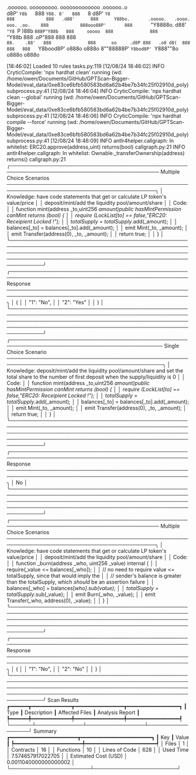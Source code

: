 

  .oooooo.    ooooooooo.   ooooooooooooo  .oooooo..o                                 
 d8P'  `Y8b   `888   `Y88. 8'   888   `8 d8P'    `Y8                                 
888            888   .d88'      888      Y88bo.       .ooooo.   .oooo.   ooo. .oo.   
888            888ooo88P'       888       `"Y8888o.  d88' `"Y8 `P  )88b  `888P"Y88b  
888     ooooo  888              888           `"Y88b 888        .oP"888   888   888  
`88.    .88'   888              888      oo     .d8P 888   .o8 d8(  888   888   888  
 `Y8bood8P'   o888o            o888o     8""88888P'  `Y8bod8P' `Y888""8o o888o o888o                                                        


                                                                   

[18:46:02] Loaded 10 rules                                                                                                                                                                             tasks.py:119
[12/08/24 18:46:02] INFO     CryticCompile: 'npx hardhat clean' running (wd: /home/owen/Documents/GitHub/GPTScan-Bigger-Model/eval_data/0xe83ce6bfb580583bd6a62b4be7b34fc25f02910d_poly)           subprocess.py:41
[12/08/24 18:46:04] INFO     CryticCompile: 'npx hardhat clean --global' running (wd: /home/owen/Documents/GitHub/GPTScan-Bigger-Model/eval_data/0xe83ce6bfb580583bd6a62b4be7b34fc25f02910d_poly)  subprocess.py:41
[12/08/24 18:46:06] INFO     CryticCompile: 'npx hardhat compile --force' running (wd: /home/owen/Documents/GitHub/GPTScan-Bigger-Model/eval_data/0xe83ce6bfb580583bd6a62b4be7b34fc25f02910d_poly) subprocess.py:41
[12/08/24 18:46:09] INFO     antlr4helper.callgraph: In whitelist: ERC20.approve(address,uint) returns(bool)                                                                                        callgraph.py:21
                    INFO     antlr4helper.callgraph: In whitelist: Ownable._transferOwnership(address) returns()                                                                                    callgraph.py:21
╭─────────────────────────────────────────────────────────────────────────────────────────── Multiple Choice Scenarios ───────────────────────────────────────────────────────────────────────────────────────────╮
│ Knowledge: have code statements that get or calculate LP token's value/price                                                                                                                                    │
│ deposit/mint/add the liquidity pool/amount/share                                                                                                                                                                │
│ Code:                                                                                                                                                                                                           │
│   function mint(address _to,uint256 _amount)public hasMintPermission canMint returns (bool) {                                                                                                                   │
│   require (LockList[_to] == false,"ERC20: Receipient Locked !");                                                                                                                                                │
│     totalSupply_ = totalSupply_.add(_amount);                                                                                                                                                                   │
│     balances[_to] = balances[_to].add(_amount);                                                                                                                                                                 │
│     emit Mint(_to, _amount);                                                                                                                                                                                    │
│     emit Transfer(address(0), _to, _amount);                                                                                                                                                                    │
│     return true;                                                                                                                                                                                                │
│   }                                                                                                                                                                                                             │
╰─────────────────────────────────────────────────────────────────────────────────────────────────────────────────────────────────────────────────────────────────────────────────────────────────────────────────╯
╭─────────────────────────────────────────────────────────────────────────────────────────────────── Response ────────────────────────────────────────────────────────────────────────────────────────────────────╮
│ {                                                                                                                                                                                                               │
│   "1": "No",                                                                                                                                                                                                    │
│   "2": "Yes"                                                                                                                                                                                                    │
│ }                                                                                                                                                                                                               │
╰─────────────────────────────────────────────────────────────────────────────────────────────────────────────────────────────────────────────────────────────────────────────────────────────────────────────────╯
╭──────────────────────────────────────────────────────────────────────────────────────────── Single Choice Scenario ─────────────────────────────────────────────────────────────────────────────────────────────╮
│ Knowledge: deposit/mint/add the liquidity pool/amount/share and set the total share to the number of first deposit when the supply/liquidity is 0                                                               │
│ Code:                                                                                                                                                                                                           │
│   function mint(address _to,uint256 _amount)public hasMintPermission canMint returns (bool) {                                                                                                                   │
│   require (LockList[_to] == false,"ERC20: Receipient Locked !");                                                                                                                                                │
│     totalSupply_ = totalSupply_.add(_amount);                                                                                                                                                                   │
│     balances[_to] = balances[_to].add(_amount);                                                                                                                                                                 │
│     emit Mint(_to, _amount);                                                                                                                                                                                    │
│     emit Transfer(address(0), _to, _amount);                                                                                                                                                                    │
│     return true;                                                                                                                                                                                                │
│   }                                                                                                                                                                                                             │
╰─────────────────────────────────────────────────────────────────────────────────────────────────────────────────────────────────────────────────────────────────────────────────────────────────────────────────╯
╭─────────────────────────────────────────────────────────────────────────────────────────────────── Response ────────────────────────────────────────────────────────────────────────────────────────────────────╮
│ No                                                                                                                                                                                                              │
╰─────────────────────────────────────────────────────────────────────────────────────────────────────────────────────────────────────────────────────────────────────────────────────────────────────────────────╯
╭─────────────────────────────────────────────────────────────────────────────────────────── Multiple Choice Scenarios ───────────────────────────────────────────────────────────────────────────────────────────╮
│ Knowledge: have code statements that get or calculate LP token's value/price                                                                                                                                    │
│ deposit/mint/add the liquidity pool/amount/share                                                                                                                                                                │
│ Code:                                                                                                                                                                                                           │
│   function _burn(address _who, uint256 _value) internal {                                                                                                                                                       │
│     require(_value <= balances[_who]);                                                                                                                                                                          │
│     // no need to require value <= totalSupply, since that would imply the                                                                                                                                      │
│     // sender's balance is greater than the totalSupply, which *should* be an assertion failure                                                                                                                 │
│     balances[_who] = balances[_who].sub(_value);                                                                                                                                                                │
│     totalSupply_ = totalSupply_.sub(_value);                                                                                                                                                                    │
│     emit Burn(_who, _value);                                                                                                                                                                                    │
│     emit Transfer(_who, address(0), _value);                                                                                                                                                                    │
│   }                                                                                                                                                                                                             │
╰─────────────────────────────────────────────────────────────────────────────────────────────────────────────────────────────────────────────────────────────────────────────────────────────────────────────────╯
╭─────────────────────────────────────────────────────────────────────────────────────────────────── Response ────────────────────────────────────────────────────────────────────────────────────────────────────╮
│ {                                                                                                                                                                                                               │
│   "1": "No",                                                                                                                                                                                                    │
│   "2": "No"                                                                                                                                                                                                     │
│ }                                                                                                                                                                                                               │
╰─────────────────────────────────────────────────────────────────────────────────────────────────────────────────────────────────────────────────────────────────────────────────────────────────────────────────╯
                      Scan Results                       
┏━━━━━━┳━━━━━━━━━━━━━┳━━━━━━━━━━━━━━━━┳━━━━━━━━━━━━━━━━━┓
┃ Type ┃ Description ┃ Affected Files ┃ Analysis Report ┃
┡━━━━━━╇━━━━━━━━━━━━━╇━━━━━━━━━━━━━━━━╇━━━━━━━━━━━━━━━━━┩
└──────┴─────────────┴────────────────┴─────────────────┘
                    Summary                     
┏━━━━━━━━━━━━━━━━━━━━━━┳━━━━━━━━━━━━━━━━━━━━━━━┓
┃ Key                  ┃ Value                 ┃
┡━━━━━━━━━━━━━━━━━━━━━━╇━━━━━━━━━━━━━━━━━━━━━━━┩
│ Files                │ 1                     │
│ Contracts            │ 16                    │
│ Functions            │ 10                    │
│ Lines of Code        │ 628                   │
│ Used Time            │ 7.574657917022705     │
│ Estimated Cost (USD) │ 0.0011040000000000002 │
└──────────────────────┴───────────────────────┘
